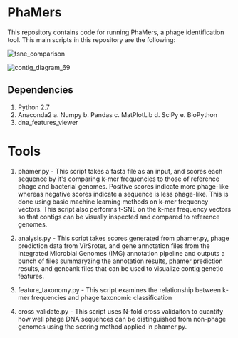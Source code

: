 # PhaMers

This repository contains code for running PhaMers, a phage identification tool. This main scripts in this repository are the following:

![tsne_comparison](https://cloud.githubusercontent.com/assets/15920014/21732968/04422922-d411-11e6-8a92-b7636b412361.png)

![contig_diagram_69](https://cloud.githubusercontent.com/assets/15920014/21732965/014ae34e-d411-11e6-9daf-685a9fa81ce5.png)



## Dependencies

1. Python 2.7
2. Anaconda2
	a. Numpy
	b. Pandas
	c. MatPlotLib
	d. SciPy
	e. BioPython
3. dna_features_viewer

# Tools


1) phamer.py - This script takes a fasta file as an input, and scores each sequence by it's comparing k-mer frequencies to those of reference phage and bacterial genomes. Positive scores indicate more phage-like whereas negative scores indicate a sequence is less phage-like. This is done using basic machine learning methods on k-mer frequency vectors. This script also performs t-SNE on the k-mer frequency vectors so that contigs can be visually inspected and compared to reference genomes.

2) analysis.py - This script takes scores generated from phamer.py, phage prediction data from VirSroter, and gene annotation files from the Integrated Microbial Genomes (IMG) annotation pipeline and outputs a bunch of files summaryzing the annotation results, phamer prediction results, and genbank files that can be used to visualize contig genetic features.

3) feature_taxonomy.py - This script examines the relationship between k-mer frequencies and phage taxonomic classification

4) cross_validate.py - This script uses N-fold cross validaiton to quantify how well phage DNA sequences can be distinguished from non-phage genomes using the scoring method applied in phamer.py.
